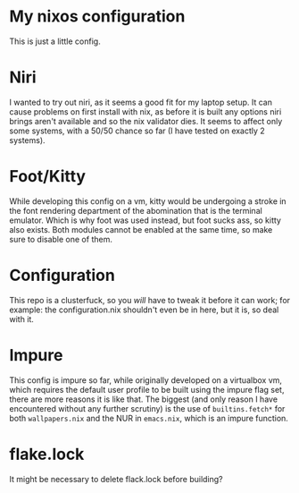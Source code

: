 # My nixos configuration
This is just a little config.

# Niri
I wanted to try out niri, as it seems a good fit for my laptop setup. It can cause problems on first install with nix, as before it is built any options niri brings aren't available and so the nix validator dies.
It seems to affect only some systems, with a 50/50 chance so far (I have tested on exactly 2 systems).

# Foot/Kitty
While developing this config on a vm, kitty would be undergoing a stroke in the font rendering department of the abomination that is the terminal emulator. Which is why foot was used instead, but foot sucks ass, so kitty also exists. Both modules cannot be enabled at the same time, so make sure to disable one of them.

# Configuration
This repo is a clusterfuck, so you *will* have to tweak it before it can work; for example: the configuration.nix shouldn't even be in here, but it is, so deal with it.

# Impure
This config is impure so far, while originally developed on a virtualbox vm, which requires the default user profile to be built using the impure flag set, there are more reasons it is like that.
The biggest (and only reason I have encountered without any further scrutiny) is the use of `builtins.fetch*` for both `wallpapers.nix` and the NUR in `emacs.nix`, which is an impure function.

# flake.lock
It might be necessary to delete flack.lock before building?